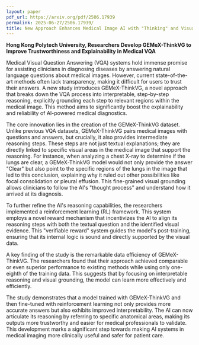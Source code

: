 ```yaml
---
layout: paper
pdf_url: https://arxiv.org/pdf/2506.17939
permalink: 2025-06-27/2506.17939/
title: New Approach Enhances Medical Image AI with "Thinking" and Visual Grounding
---
```




**Hong Kong Polytech University, Researchers Develop GEMeX-ThinkVG to Improve Trustworthiness and Explainability in Medical VQA**

Medical Visual Question Answering (VQA) systems hold immense promise for assisting clinicians in diagnosing diseases by answering natural language questions about medical images. However, current state-of-the-art methods often lack transparency, making it difficult for users to trust their answers. A new study introduces GEMeX-ThinkVG, a novel approach that breaks down the VQA process into interpretable, step-by-step reasoning, explicitly grounding each step to relevant regions within the medical image. This method aims to significantly boost the explainability and reliability of AI-powered medical diagnostics.

The core innovation lies in the creation of the GEMeX-ThinkVG dataset. Unlike previous VQA datasets, GEMeX-ThinkVG pairs medical images with questions and answers, but crucially, it also provides intermediate reasoning steps. These steps are not just textual explanations; they are directly linked to specific visual areas in the medical image that support the reasoning. For instance, when analyzing a chest X-ray to determine if the lungs are clear, a GEMeX-ThinkVG model would not only provide the answer "Clear" but also point to the specific regions of the lungs in the image that led to this conclusion, explaining why it ruled out other possibilities like focal consolidation or pleural effusion. This fine-grained visual grounding allows clinicians to follow the AI's "thought process" and understand how it arrived at its diagnosis.

To further refine the AI's reasoning capabilities, the researchers implemented a reinforcement learning (RL) framework. This system employs a novel reward mechanism that incentivizes the AI to align its reasoning steps with both the textual question and the identified visual evidence. This "verifiable reward" system guides the model's post-training, ensuring that its internal logic is sound and directly supported by the visual data.

A key finding of the study is the remarkable data efficiency of GEMeX-ThinkVG. The researchers found that their approach achieved comparable or even superior performance to existing methods while using only one-eighth of the training data. This suggests that by focusing on interpretable reasoning and visual grounding, the model can learn more effectively and efficiently.

The study demonstrates that a model trained with GEMeX-ThinkVG and then fine-tuned with reinforcement learning not only provides more accurate answers but also exhibits improved interpretability. The AI can now articulate its reasoning by referring to specific anatomical areas, making its outputs more trustworthy and easier for medical professionals to validate. This development marks a significant step towards making AI systems in medical imaging more clinically useful and safer for patient care.